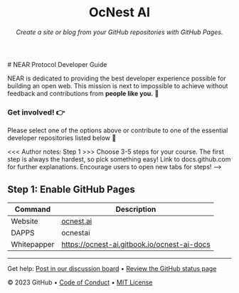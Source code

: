 <header>

<!--
  <<< Author notes: Course header >>>
  Include a 1280×640 image, course title in sentence case, and a concise description in emphasis.
  In your repository settings: enable template repository, add your 1280×640 social image, auto delete head branches.
  Add your open source license, GitHub uses MIT license.
-->

# OcNest AI  

_Create a site or blog from your GitHub repositories with GitHub Pages._

</header>
# NEAR Protocol Developer Guide

NEAR is dedicated to providing the best developer experience possible for building an open web. This mission is next to impossible to achieve without feedback and contributions from **people like you.** 👊

### Get involved! 👉 
Please select one of the options above or contribute to one of the essential developer repositories listed below 🙏

  <<< Author notes: Step 1 >>>
  Choose 3-5 steps for your course.
  The first step is always the hardest, so pick something easy!
  Link to docs.github.com for further explanations.
  Encourage users to open new tabs for steps!
-->

## Step 1: Enable GitHub Pages

| Command | Description |
| --- | --- |
| Website | [ocnest.ai](https://www.ocnest.ai/) |
| DAPPS | ocnestai |
| Whitepapper | https://ocnest-ai.gitbook.io/ocnest-ai-docs |


<footer>

<!--
  <<< Author notes: Footer >>>
  Add a link to get support, GitHub status page, code of conduct, license link.
-->

---

Get help: [Post in our discussion board](https://github.com/orgs/skills/discussions/categories/github-pages) &bull; [Review the GitHub status page](https://www.githubstatus.com/)

&copy; 2023 GitHub &bull; [Code of Conduct](https://www.contributor-covenant.org/version/2/1/code_of_conduct/code_of_conduct.md) &bull; [MIT License](https://gh.io/mit)

</footer>
